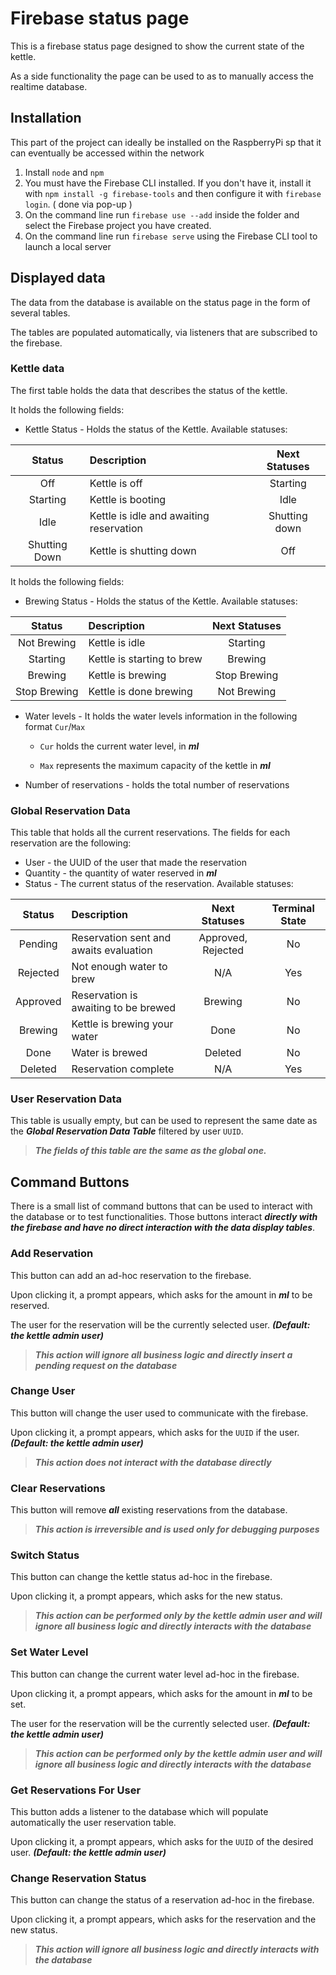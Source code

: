 # Firebase status page
This is a firebase status page designed to show the current state of the kettle. 

As a side functionality the page can be used to as to manually access the realtime database.

## Installation
This part of the project can ideally be installed on the RaspberryPi sp that it can eventually be accessed within the network

1. Install `node` and `npm`
2. You must have the Firebase CLI installed. If you don't have it, install it with `npm install -g firebase-tools` and then configure it with `firebase login`. ( done via pop-up )
3. On the command line run `firebase use --add` inside the folder and select the Firebase project you have created.
4. On the command line run `firebase serve` using the Firebase CLI tool to launch a local server

## Displayed data
The data from the database is available on the status page in the form of several tables. 

The tables are populated automatically, via listeners that are subscribed to the firebase.

### Kettle data
The first table holds the data that describes the status of the kettle.

It holds the following fields:

* Kettle Status - Holds the status of the Kettle. Available statuses:

| Status        | Description                             | Next Statuses |
|:-------------:|:----------------------------------------|:-------------:|
| Off           | Kettle is off                           | Starting      |
| Starting      | Kettle is booting                       | Idle          | 
| Idle          | Kettle is idle and awaiting reservation | Shutting down |
| Shutting Down | Kettle is shutting down                 | Off           |

It holds the following fields:

* Brewing Status - Holds the status of the Kettle. Available statuses:

| Status        | Description                 | Next Statuses |
|:-------------:|:----------------------------|:-------------:|
| Not Brewing   | Kettle is idle              | Starting      |
| Starting      | Kettle is starting to brew  | Brewing       | 
| Brewing       | Kettle is brewing           | Stop Brewing  |
| Stop Brewing  | Kettle is done brewing      | Not Brewing   |

* Water levels - It holds the water levels information in the following format `Cur`/`Max`

  * `Cur` holds the current water level, in *__ml__*

  * `Max` represents the maximum capacity of the kettle in *__ml__*
  
* Number of reservations - holds the total number of reservations

### Global Reservation Data
This table that holds all the current reservations. The fields for each reservation are the following:

* User - the UUID of the user that made the reservation
* Quantity - the quantity of water reserved in *__ml__*
* Status - The current status of the reservation. Available statuses:

| Status  | Description                            | Next Statuses      | Terminal State |
|:-------:|:---------------------------------------|:------------------:|:--------------:|
|Pending  |	Reservation sent and awaits evaluation | Approved, Rejected | No             |
|Rejected |	Not enough water to brew               | N/A                | Yes            | 
|Approved |	Reservation is awaiting to be brewed   | Brewing            | No             |
|Brewing  |	Kettle is brewing your water           | Done               | No             |
|Done     |	Water is brewed                        | Deleted            | No             |
|Deleted  |	Reservation complete                   | N/A                | Yes            |

### User Reservation Data
This table is usually empty, but can be used to represent the same date as the *__Global Reservation Data Table__*
filtered by user `UUID`. 
>*__The fields of this table are the same as the global one.__*

## Command Buttons
There is a small list of command buttons that can be used to interact with the database or to test functionalities.
Those buttons interact *__directly with the firebase and have no direct interaction with the data display tables__*.

### Add Reservation
This button can add an ad-hoc reservation to the firebase.

Upon clicking it, a prompt appears, which asks for the amount in *__ml__* to be reserved. 

The user for the reservation will be the currently selected user. *__(Default: the kettle admin user)__*

>*__This action will ignore all business logic and directly insert a pending request on the database__*

### Change User
This button will change the user used to communicate with the firebase.

Upon clicking it, a prompt appears, which asks for the `UUID` if the user. *__(Default: the kettle admin user)__*

>*__This action does not interact with the database directly__*

### Clear Reservations
This button will remove *__all__* existing reservations from the database.

>*__This action is irreversible and is used only for debugging purposes__*

### Switch Status
This button can change the kettle status ad-hoc in the firebase.

Upon clicking it, a prompt appears, which asks for the new status. 

>*__This action can be performed only by the kettle admin user and will ignore all business logic and directly interacts with the database__*

### Set Water Level
This button can change the current water level ad-hoc in the firebase.

Upon clicking it, a prompt appears, which asks for the amount in *__ml__* to be set. 

The user for the reservation will be the currently selected user. *__(Default: the kettle admin user)__*

>*__This action can be performed only by the kettle admin user and will ignore all business logic and directly interacts with the database__*

### Get Reservations For User
This button adds a listener to the database which will populate automatically the user reservation table.

Upon clicking it, a prompt appears, which asks for the `UUID` of the desired user. *__(Default: the kettle admin user)__*

### Change Reservation Status
This button can change the status of a reservation ad-hoc in the firebase.

Upon clicking it, a prompt appears, which asks for the reservation and the new status. 

>*__This action will ignore all business logic and directly interacts with the database__*